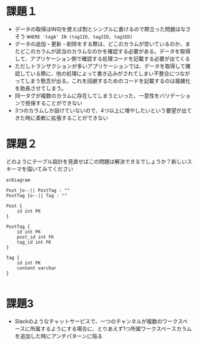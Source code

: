 # 課題１


- データの取得はIN句を使えば割とシンプルに書けるので際立った問題はなさそう `WHERE 'tagA' IN (tag1ID, tag2ID, tag3ID)`
- データの追加・更新・削除をする際は、どこのカラムが空いているのか、またどこのカラムが該当のカラムなのかを確認する必要がある。データを取得して、アプリケーション側で確認する処理コードを記載する必要が出てくる
- ただしトランザクションが多いアプリケーションでは、データを取得して確認している際に、他の処理によって書き込みがされてしまい不整合につながってしまう懸念が出る。これを回避するためのコードを記載するのは複雑化を助長させてしまう。
- 同一タグが複数のカラムに存在してしまうといった、一意性をバリデーションで担保することができない
- 3つのカラムしか設けていないので、4つ以上に増やしたいという要望が出てきた時に柔軟に拡張することができない


# 課題２

どのようにテーブル設計を見直せばこの問題は解決できるでしょうか？新しいスキーマを描いてみてください


```mermaid
erDiagram

Post }o--|| PostTag : ""
PostTag }o--|| Tag : ""

Post {
    id int PK
}

PostTag {
    id int PK
    post_id int FK
    tag_id int FK
}

Tag {
    id int PK
    content varchar
}


```


# 課題3

 - Slackのようなチャットサービスで、一つのチャンネルが複数のワークスペースに所属するようにする場合に、とりあえず1つ所属ワークスペースカラムを追加した時にアンチパターンに陥る